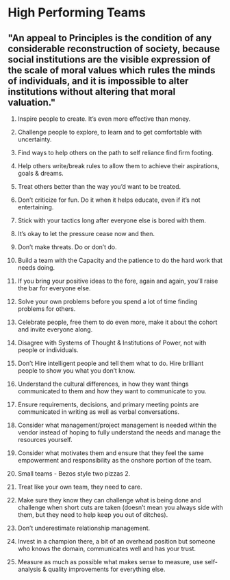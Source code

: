 # High Performing Teams

<!--
**ardeshir/ardeshir** is a ✨ _special_ ✨ repository because its `README.md` (this file) appears on your GitHub profile.

Here are some ideas to get you started:

- 🔭 I’m currently working on ...
- 🌱 I’m currently learning ...
- 👯 I’m looking to collaborate on ...
- 🤔 I’m looking for help with ...
- 💬 Ask me about ...
- 📫 How to reach me: ...
- 😄 Pronouns: ...
- ⚡ Fun fact: ...
-->

## **"An appeal to Principles is the condition of any considerable reconstruction of society, because social institutions are the visible expression of the scale of moral values which rules the minds of individuals, and it is impossible to alter institutions without altering that moral valuation."**

1. Inspire people to create. It’s even more effective than money.
2. Challenge people to explore, to learn and to get comfortable with uncertainty.
3. Find ways to help others on the path to self reliance find firm footing.
4. Help others write/break rules to allow them to achieve their aspirations, goals & dreams.
5. Treat others better than the way you’d want to be treated.
6. Don’t criticize for fun. Do it when it helps educate, even if it’s not entertaining.
7. Stick with your tactics long after everyone else is bored with them.
8. It’s okay to let the pressure cease now and then.
9. Don’t make threats. Do or don’t do.
10. Build a team with the Capacity and the patience to do the hard work that needs doing.
11. If you bring your positive ideas to the fore, again and again, you’ll raise the bar for everyone else.
12. Solve your own problems before you spend a lot of time finding problems for others.
13. Celebrate people, free them to do even more, make it about the cohort and invite everyone along.
14. Disagree with Systems of Thought & Institutions of Power, not with people or individuals.
15. Don’t Hire intelligent people and tell them what to do. Hire brilliant people to show you what you don’t know. 
16. Understand the cultural differences, in how they want things communicated to them and how they want to communicate to you.
17. Ensure requirements, decisions, and primary meeting points are communicated in writing as well as verbal conversations.
18. Consider what management/project management is needed within the vendor instead of hoping to fully understand the needs and manage the resources yourself.
19. Consider what motivates them and ensure that they feel the same empowerment and responsibility as the onshore portion of the team.

20. Small teams - Bezos style two pizzas 2.
21. Treat like your own team, they need to care. 
22. Make sure they know they can challenge what is being done and challenge when short cuts are taken 
(doesn’t mean you always side with them, but they need to help keep you out of ditches).
23. Don’t underestimate relationship management.
24. Invest in a champion there, a bit of an overhead position but someone who knows the domain, communicates well and has your trust.
25. Measure as much as possible what makes sense to measure, use self-analysis & quality improvements for everything else.
